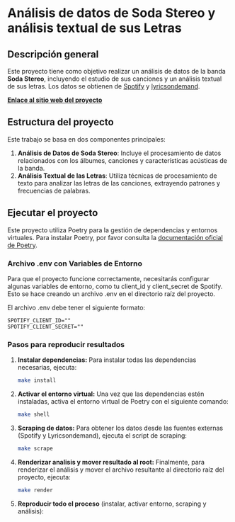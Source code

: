 # Análisis de datos de Soda Stereo y análisis textual de sus Letras

## Descripción general

Este proyecto tiene como objetivo realizar un análisis de datos de la banda **Soda Stereo**, incluyendo el estudio de sus canciones y un análisis textual de sus letras. Los datos se obtienen de [Spotify](https://developer.spotify.com/) y [lyricsondemand](https://lyricsondemand.com/).

**[Enlace al sitio web del proyecto](https://aid-austral-2024.github.io/tarea2-agustinlamenza/)**

## Estructura del proyecto

Este trabajo se basa en dos componentes principales:

1. **Análisis de Datos de Soda Stereo**: Incluye el procesamiento de datos relacionados con los álbumes, canciones y características acústicas de la banda.
2. **Análisis Textual de las Letras**: Utiliza técnicas de procesamiento de texto para analizar las letras de las canciones, extrayendo patrones y frecuencias de palabras.

## Ejecutar el proyecto

Este proyecto utiliza Poetry para la gestión de dependencias y entornos virtuales. Para instalar Poetry, por favor consulta la [documentación oficial de Poetry](https://python-poetry.org/docs/#installation).

### Archivo .env con Variables de Entorno
Para que el proyecto funcione correctamente, necesitarás configurar algunas variables de entorno, como tu client_id y client_secret de Spotify. Esto se hace creando un archivo .env en el directorio raíz del proyecto.

El archivo .env debe tener el siguiente formato:
```
SPOTIFY_CLIENT_ID=""
SPOTIFY_CLIENT_SECRET=""
```

### Pasos para reproducir resultados
1. **Instalar dependencias:** Para instalar todas las dependencias necesarias, ejecuta:
    ```bash
    make install
    ```

2. **Activar el entorno virtual:** Una vez que las dependencias estén instaladas, activa el entorno virtual de Poetry con el siguiente comando:
    ```bash
   make shell
    ```

3. **Scraping de datos:** Para obtener los datos desde las fuentes externas (Spotify y Lyricsondemand), ejecuta el script de scraping:
    ```bash
    make scrape
    ```

4. **Renderizar analisis y mover resultado al root:** Finalmente, para renderizar el análisis y mover el archivo resultante al directorio raíz del proyecto, ejecuta:
    ```bash
    make render
    ```
5. **Reproducir todo el proceso** (instalar, activar entorno, scraping y análisis):
